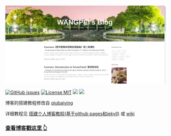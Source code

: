 

![homepage](https://raw.githubusercontent.com/Xiaokeai18/xiaokeai18.github.io/master/img/post1-homepage.png)

[![GitHub issues](https://img.shields.io/github/issues/Xiaokeai18/xiaokeai18.github.io.svg?style=flat)](https://github.com/Xiaokeai18/xiaokeai18.github.io/issues)
[![License MIT](https://img.shields.io/badge/license-MIT-blue.svg?style=flat)](https://github.com/home-assistant/home-assistant-iOS/blob/master/LICENSE)
[![](https://img.shields.io/github/stars/Xiaokeai18/xiaokeai18.github.io.svg?style=social&label=Star)](https://github.com/Xiaokeai18/xiaokeai18.github.io)
[![](https://img.shields.io/github/forks/Xiaokeai18/xiaokeai18.github.io.svg?style=social&label=Fork)](https://github.com/Xiaokeai18/xiaokeai18.github.io)


博客的搭建教程修改自 [qiubaiying](https://github.com/qiubaiying/qiubaiying.github.io/) 
 
详细教程见 [搭建个人博客教程(基于github pages和jekyll)](https://wangpei.ink/2019/04/21/%E6%90%AD%E5%BB%BA%E4%B8%AA%E4%BA%BA%E5%8D%9A%E5%AE%A2%E6%95%99%E7%A8%8B(%E5%9F%BA%E4%BA%8Egithub-pages%E5%92%8Cjekyll)/) 或 [wiki](https://github.com/qiubaiying/qiubaiying.github.io/wiki/%E5%8D%9A%E5%AE%A2%E6%90%AD%E5%BB%BA%E8%AF%A6%E7%BB%86%E6%95%99%E7%A8%8B)

>
### [查看博客戳这里 👆](https://wangpei.ink/)


